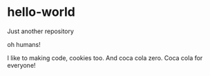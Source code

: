 # hello-world
Just another repository

oh humans!

I like to making code, cookies too. And coca cola zero. Coca cola for everyone!
